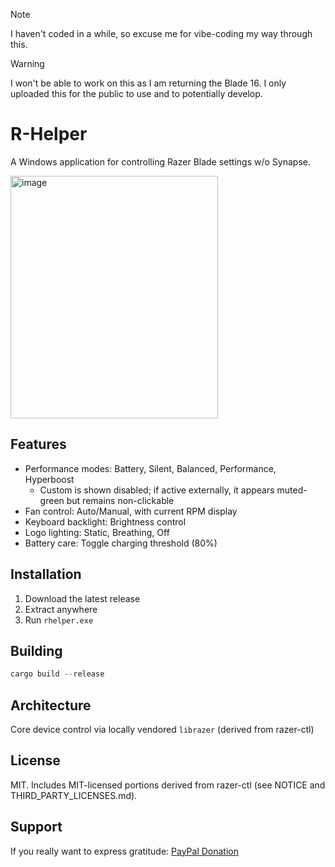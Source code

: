 > [!NOTE]  
> I haven't coded in a while, so excuse me for vibe-coding my way through this.

> [!WARNING]  
> I won't be able to work on this as I am returning the Blade 16. I only uploaded this for the public to use and to potentially develop.  

# R-Helper

A Windows application for controlling Razer Blade settings w/o Synapse.

<img width="332" height="388" alt="image" src="https://github.com/user-attachments/assets/3a4630d8-d79a-4e6b-b6a6-df4f1f52bdb9" />

## Features

- Performance modes: Battery, Silent, Balanced, Performance, Hyperboost
	- Custom is shown disabled; if active externally, it appears muted-green but remains non-clickable
- Fan control: Auto/Manual, with current RPM display
- Keyboard backlight: Brightness control
- Logo lighting: Static, Breathing, Off
- Battery care: Toggle charging threshold (80%)


## Installation

1. Download the latest release
2. Extract anywhere
3. Run `rhelper.exe`

## Building

```powershell
cargo build --release
```

## Architecture

Core device control via locally vendored `librazer` (derived from razer-ctl)


## License

MIT. Includes MIT-licensed portions derived from razer-ctl (see NOTICE and THIRD_PARTY_LICENSES.md).

## Support

If you really want to express gratitude: [PayPal Donation](https://www.paypal.com/paypalme/fatalutionDE)

